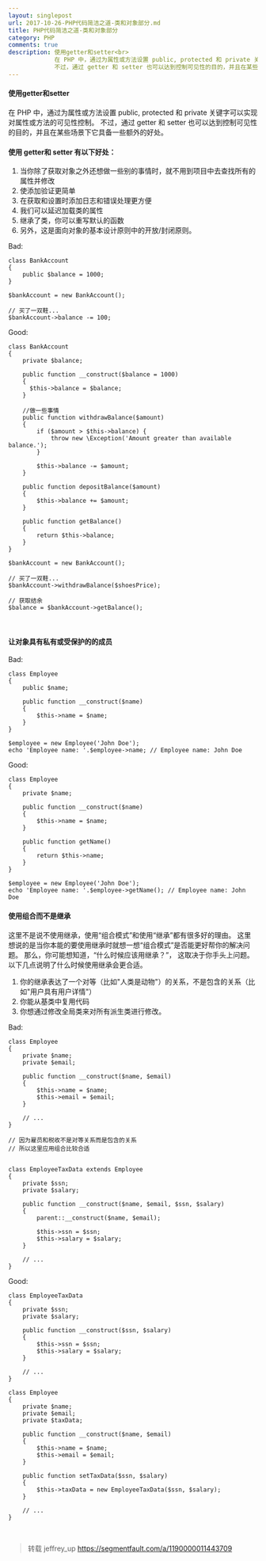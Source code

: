 ```yaml
---
layout: singlepost
url: 2017-10-26-PHP代码简洁之道-类和对象部分.md
title: PHP代码简洁之道-类和对象部分
category: PHP
comments: true
description: 使用getter和setter<br>
             在 PHP 中，通过为属性或方法设置 public, protected 和 private 关键字可以实现对属性或方法的可见性控制。<br>
             不过，通过 getter 和 setter 也可以达到控制可见性的目的，并且在某些场景下它具备一些额外的好处。<br>
---
```


#### 使用getter和setter
在 PHP 中，通过为属性或方法设置 public, protected 和 private 关键字可以实现对属性或方法的可见性控制。
不过，通过 getter 和 setter 也可以达到控制可见性的目的，并且在某些场景下它具备一些额外的好处。
#### 使用 getter和 setter 有以下好处：
1. 当你除了获取对象之外还想做一些别的事情时，就不用到项目中去查找所有的属性并修改
2. 使添加验证更简单
3. 在获取和设置时添加日志和错误处理更方便
4. 我们可以延迟加载类的属性
5. 继承了类，你可以重写默认的函数
6. 另外，这是面向对象的基本设计原则中的开放/封闭原则。

Bad:
```
class BankAccount
{
    public $balance = 1000;
}

$bankAccount = new BankAccount();

// 买了一双鞋...
$bankAccount->balance -= 100;
```

Good:
```
class BankAccount
{
    private $balance;

    public function __construct($balance = 1000)
    {
      $this->balance = $balance;
    }
    
    //做一些事情
    public function withdrawBalance($amount)
    {
        if ($amount > $this->balance) {
            throw new \Exception('Amount greater than available balance.');
        }

        $this->balance -= $amount;
    }

    public function depositBalance($amount)
    {
        $this->balance += $amount;
    }

    public function getBalance()
    {
        return $this->balance;
    }
}

$bankAccount = new BankAccount();

// 买了一双鞋...
$bankAccount->withdrawBalance($shoesPrice);

// 获取结余
$balance = $bankAccount->getBalance();
```
<br>

#### 让对象具有私有或受保护的的成员
Bad:
```
class Employee
{
    public $name;

    public function __construct($name)
    {
        $this->name = $name;
    }
}

$employee = new Employee('John Doe');
echo 'Employee name: '.$employee->name; // Employee name: John Doe
```

Good:
```
class Employee
{
    private $name;

    public function __construct($name)
    {
        $this->name = $name;
    }

    public function getName()
    {
        return $this->name;
    }
}

$employee = new Employee('John Doe');
echo 'Employee name: '.$employee->getName(); // Employee name: John Doe
```


#### 使用组合而不是继承
这里不是说不使用继承，使用“组合模式”和使用“继承”都有很多好的理由。
这里想说的是当你本能的要使用继承时就想一想“组合模式”是否能更好帮你的解决问题。
那么，你可能想知道，“什么时候应该用继承？”， 这取决于你手头上问题。
以下几点说明了什么时候使用继承会更合适。
1. 你的继承表达了一个对等（比如"人类是动物"）的关系，不是包含的关系（比如"用户具有用户详情"）
2. 你能从基类中复用代码
3. 你想通过修改全局类来对所有派生类进行修改。

Bad:
```
class Employee 
{
    private $name;
    private $email;

    public function __construct($name, $email)
    {
        $this->name = $name;
        $this->email = $email;
    }

    // ...
}

// 因为雇员和税收不是对等关系而是包含的关系
// 所以这里应用组合比较合适


class EmployeeTaxData extends Employee 
{
    private $ssn;
    private $salary;
    
    public function __construct($name, $email, $ssn, $salary)
    {
        parent::__construct($name, $email);

        $this->ssn = $ssn;
        $this->salary = $salary;
    }

    // ...
}
```

Good:
```
class EmployeeTaxData 
{
    private $ssn;
    private $salary;

    public function __construct($ssn, $salary)
    {
        $this->ssn = $ssn;
        $this->salary = $salary;
    }

    // ...
}

class Employee 
{
    private $name;
    private $email;
    private $taxData;

    public function __construct($name, $email)
    {
        $this->name = $name;
        $this->email = $email;
    }

    public function setTaxData($ssn, $salary)
    {
        $this->taxData = new EmployeeTaxData($ssn, $salary);
    }

    // ...
}
```
<br>

> 转载 jeffrey_up https://segmentfault.com/a/1190000011443709

